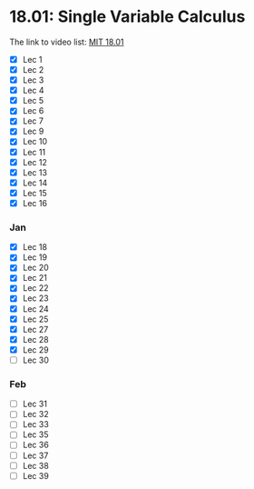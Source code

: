 18.01: Single Variable Calculus
===============================

The link to video list: [MIT 18.01](https://www.youtube.com/playlist?list=PL590CCC2BC5AF3BC1)

- [X] Lec 1
- [X] Lec 2
- [X] Lec 3
- [X] Lec 4
- [X] Lec 5
- [X] Lec 6
- [X] Lec 7
- [X] Lec 9
- [X] Lec 10
- [X] Lec 11
- [X] Lec 12
- [X] Lec 13
- [X] Lec 14
- [X] Lec 15
- [X] Lec 16

### Jan

- [X] Lec 18
- [X] Lec 19
- [X] Lec 20
- [X] Lec 21
- [X] Lec 22
- [X] Lec 23
- [X] Lec 24
- [X] Lec 25
- [X] Lec 27
- [X] Lec 28
- [X] Lec 29
- [ ] Lec 30

### Feb

- [ ] Lec 31
- [ ] Lec 32
- [ ] Lec 33
- [ ] Lec 35
- [ ] Lec 36
- [ ] Lec 37
- [ ] Lec 38
- [ ] Lec 39